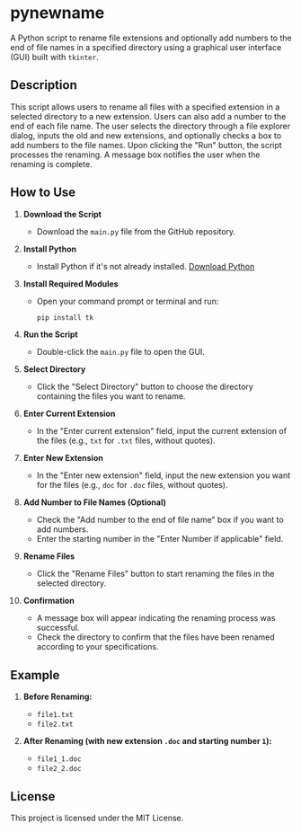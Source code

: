 # pynewname

A Python script to rename file extensions and optionally add numbers to the end of file names in a specified directory using a graphical user interface (GUI) built with `tkinter`.

## Description

This script allows users to rename all files with a specified extension in a selected directory to a new extension. Users can also add a number to the end of each file name. The user selects the directory through a file explorer dialog, inputs the old and new extensions, and optionally checks a box to add numbers to the file names. Upon clicking the "Run" button, the script processes the renaming. A message box notifies the user when the renaming is complete.

## How to Use

1. **Download the Script**
   - Download the `main.py` file from the GitHub repository.

2. **Install Python**
   - Install Python if it's not already installed. [Download Python](https://www.python.org/downloads/)

3. **Install Required Modules**
   - Open your command prompt or terminal and run:
     ```bash
     pip install tk
     ```

4. **Run the Script**
   - Double-click the `main.py` file to open the GUI.

5. **Select Directory**
   - Click the "Select Directory" button to choose the directory containing the files you want to rename.

6. **Enter Current Extension**
   - In the "Enter current extension" field, input the current extension of the files (e.g., `txt` for `.txt` files, without quotes).

7. **Enter New Extension**
   - In the "Enter new extension" field, input the new extension you want for the files (e.g., `doc` for `.doc` files, without quotes).

8. **Add Number to File Names (Optional)**
   - Check the "Add number to the end of file name" box if you want to add numbers.
   - Enter the starting number in the "Enter Number if applicable" field.

9. **Rename Files**
   - Click the "Rename Files" button to start renaming the files in the selected directory.

10. **Confirmation**
    - A message box will appear indicating the renaming process was successful.
    - Check the directory to confirm that the files have been renamed according to your specifications.

## Example

1. **Before Renaming:**
   - `file1.txt`
   - `file2.txt`

2. **After Renaming (with new extension `.doc` and starting number `1`):**
   - `file1_1.doc`
   - `file2_2.doc`

## License

This project is licensed under the MIT License.

